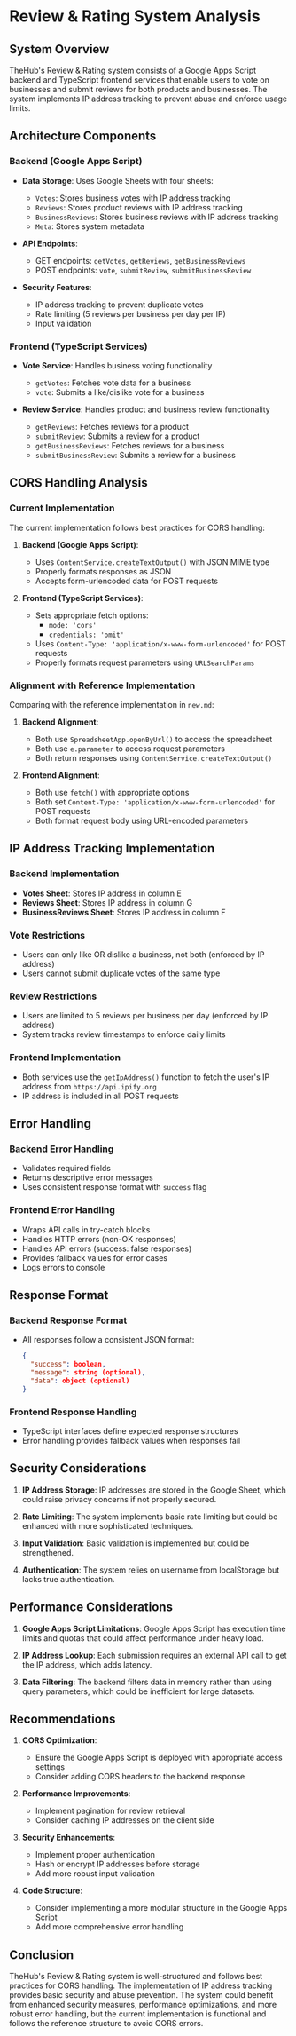 # Review & Rating System Analysis

## System Overview

TheHub's Review & Rating system consists of a Google Apps Script backend and TypeScript frontend services that enable users to vote on businesses and submit reviews for both products and businesses. The system implements IP address tracking to prevent abuse and enforce usage limits.

## Architecture Components

### Backend (Google Apps Script)

- **Data Storage**: Uses Google Sheets with four sheets:
  - `Votes`: Stores business votes with IP address tracking
  - `Reviews`: Stores product reviews with IP address tracking
  - `BusinessReviews`: Stores business reviews with IP address tracking
  - `Meta`: Stores system metadata

- **API Endpoints**:
  - GET endpoints: `getVotes`, `getReviews`, `getBusinessReviews`
  - POST endpoints: `vote`, `submitReview`, `submitBusinessReview`

- **Security Features**:
  - IP address tracking to prevent duplicate votes
  - Rate limiting (5 reviews per business per day per IP)
  - Input validation

### Frontend (TypeScript Services)

- **Vote Service**: Handles business voting functionality
  - `getVotes`: Fetches vote data for a business
  - `vote`: Submits a like/dislike vote for a business

- **Review Service**: Handles product and business review functionality
  - `getReviews`: Fetches reviews for a product
  - `submitReview`: Submits a review for a product
  - `getBusinessReviews`: Fetches reviews for a business
  - `submitBusinessReview`: Submits a review for a business

## CORS Handling Analysis

### Current Implementation

The current implementation follows best practices for CORS handling:

1. **Backend (Google Apps Script)**:
   - Uses `ContentService.createTextOutput()` with JSON MIME type
   - Properly formats responses as JSON
   - Accepts form-urlencoded data for POST requests

2. **Frontend (TypeScript Services)**:
   - Sets appropriate fetch options:
     - `mode: 'cors'`
     - `credentials: 'omit'`
   - Uses `Content-Type: 'application/x-www-form-urlencoded'` for POST requests
   - Properly formats request parameters using `URLSearchParams`

### Alignment with Reference Implementation

Comparing with the reference implementation in `new.md`:

1. **Backend Alignment**:
   - Both use `SpreadsheetApp.openByUrl()` to access the spreadsheet
   - Both use `e.parameter` to access request parameters
   - Both return responses using `ContentService.createTextOutput()`

2. **Frontend Alignment**:
   - Both use `fetch()` with appropriate options
   - Both set `Content-Type: 'application/x-www-form-urlencoded'` for POST requests
   - Both format request body using URL-encoded parameters

## IP Address Tracking Implementation

### Backend Implementation

- **Votes Sheet**: Stores IP address in column E
- **Reviews Sheet**: Stores IP address in column G
- **BusinessReviews Sheet**: Stores IP address in column F

### Vote Restrictions

- Users can only like OR dislike a business, not both (enforced by IP address)
- Users cannot submit duplicate votes of the same type

### Review Restrictions

- Users are limited to 5 reviews per business per day (enforced by IP address)
- System tracks review timestamps to enforce daily limits

### Frontend Implementation

- Both services use the `getIpAddress()` function to fetch the user's IP address from `https://api.ipify.org`
- IP address is included in all POST requests

## Error Handling

### Backend Error Handling

- Validates required fields
- Returns descriptive error messages
- Uses consistent response format with `success` flag

### Frontend Error Handling

- Wraps API calls in try-catch blocks
- Handles HTTP errors (non-OK responses)
- Handles API errors (success: false responses)
- Provides fallback values for error cases
- Logs errors to console

## Response Format

### Backend Response Format

- All responses follow a consistent JSON format:
  ```json
  {
    "success": boolean,
    "message": string (optional),
    "data": object (optional)
  }
  ```

### Frontend Response Handling

- TypeScript interfaces define expected response structures
- Error handling provides fallback values when responses fail

## Security Considerations

1. **IP Address Storage**: IP addresses are stored in the Google Sheet, which could raise privacy concerns if not properly secured.

2. **Rate Limiting**: The system implements basic rate limiting but could be enhanced with more sophisticated techniques.

3. **Input Validation**: Basic validation is implemented but could be strengthened.

4. **Authentication**: The system relies on username from localStorage but lacks true authentication.

## Performance Considerations

1. **Google Apps Script Limitations**: Google Apps Script has execution time limits and quotas that could affect performance under heavy load.

2. **IP Address Lookup**: Each submission requires an external API call to get the IP address, which adds latency.

3. **Data Filtering**: The backend filters data in memory rather than using query parameters, which could be inefficient for large datasets.

## Recommendations

1. **CORS Optimization**:
   - Ensure the Google Apps Script is deployed with appropriate access settings
   - Consider adding CORS headers to the backend response

2. **Performance Improvements**:
   - Implement pagination for review retrieval
   - Consider caching IP addresses on the client side

3. **Security Enhancements**:
   - Implement proper authentication
   - Hash or encrypt IP addresses before storage
   - Add more robust input validation

4. **Code Structure**:
   - Consider implementing a more modular structure in the Google Apps Script
   - Add more comprehensive error handling

## Conclusion

TheHub's Review & Rating system is well-structured and follows best practices for CORS handling. The implementation of IP address tracking provides basic security and abuse prevention. The system could benefit from enhanced security measures, performance optimizations, and more robust error handling, but the current implementation is functional and follows the reference structure to avoid CORS errors.